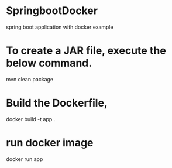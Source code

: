 # SpringbootDocker
 spring boot application with  docker example

# To create a JAR file, execute the below command.
mvn clean package

# Build the Dockerfile,
docker build -t app .

# run docker image
docker run app
